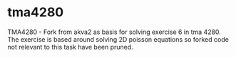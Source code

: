 tma4280
=======

TMA4280 - Fork from akva2 as basis for solving exercise 6 in tma 4280. The exercise is based around solving 2D poisson equations so forked code not relevant to this task have been pruned.
